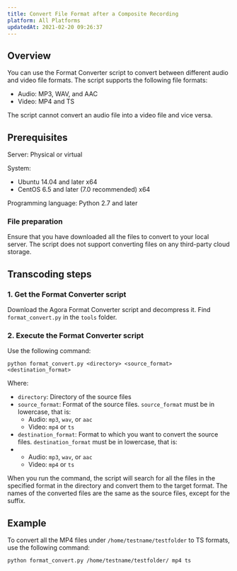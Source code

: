 ```yaml
---
title: Convert File Format after a Composite Recording
platform: All Platforms
updatedAt: 2021-02-20 09:26:37
---
```

## Overview

You can use the Format Converter script to convert between different audio and video file formats. The script supports the following file formats:

- Audio: MP3, WAV, and AAC
- Video: MP4 and TS

The script cannot convert an audio file into a video file and vice versa.

## Prerequisites

Server: Physical or virtual

System:

- Ubuntu 14.04 and later x64
- CentOS 6.5 and later (7.0 recommended) x64

Programming language: Python 2.7 and later

### File preparation

Ensure that you have downloaded all the files to convert to your local server. The script does not support converting files on any third-party cloud storage.

## Transcoding steps

### 1. Get the Format Converter script

Download the Agora Format Converter script and decompress it. Find `format_convert.py` in the `tools` folder. 

### 2. Execute the Format Converter script

Use the following command:

```
python format_convert.py <directory> <source_format> <destination_format>
```

Where:

- `directory`: Directory of the source files
- `source_format`: Format of the source files. `source_format` must be in lowercase, that is:
  - Audio: `mp3`, `wav`, or `aac`
  - Video: `mp4` or `ts`
- `destination_format`: Format to which you want to convert the source files. `destination_format` must be in lowercase, that is:
- - Audio: `mp3`, `wav`, or `aac`
  - Video: `mp4` or `ts`

When you run the command, the script will search for all the files in the specified format in the directory and convert them to the target format. The names of the converted files are the same as the source files, except for the suffix.

## Example

To convert all the MP4 files under `/home/testname/testfolder` to TS formats, use the following command:

```
python format_convert.py /home/testname/testfolder/ mp4 ts
```